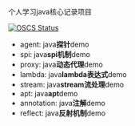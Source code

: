 个人学习java核心记录项目

[![OSCS Status](https://www.oscs1024.com/platform/badge/yintp/java-core.svg?size=small)](https://www.oscs1024.com/project/yintp/java-core?ref=badge_small)

- agent: java**探针**demo
- spi: java**spi机制**demo
- proxy: java**动态代理**demo
- lambda: java**lambda表达式**demo
- stream: java**stream流处理**demo
- apt: java**apt**demo
- annotation: java**注解**demo
- reflect: java**反射机制**demo
